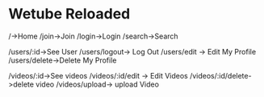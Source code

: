 # Wetube Reloaded

/->Home
/join->Join
/login->Login
/search->Search

<!-- User -->

/users/:id->See User
/users/logout-> Log Out
/users/edit -> Edit My Profile
/users/delete->Delete My Profile

<!-- Videos -->

/videos/:id->See videos
/videos/:id/edit -> Edit Videos
/videos/:id/delete->delete video
/videos/upload-> upload Video
